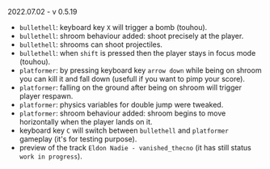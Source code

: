 2022.07.02 - v 0.5.19
 - `bullethell`: keyboard key `X` will trigger a bomb (touhou).
 - `bullethell`: shroom behaviour added: shoot precisely at the player.
 - `bullethell`: shrooms can shoot projectiles.
 - `bullethell`: when `shift` is pressed then the player stays in focus mode (touhou).
 - `platformer`: by pressing keyboard key `arrow down` while being on shroom you can kill it and fall down (usefull if you want to pimp your score).
 - `platformer`: falling on the ground after being on shroom will trigger player respawn.
 - `platformer`: physics variables for double jump were tweaked.
 - `platformer`: shroom behaviour added: shroom begins to move horizontally when the player lands on it.
 - keyboard key `C` will switch between `bullethell` and `platformer` gameplay (it's for testing purpose).
 - preview of the track `Eldon Nadie - vanished_thecno` (it has still status `work in progress`).
